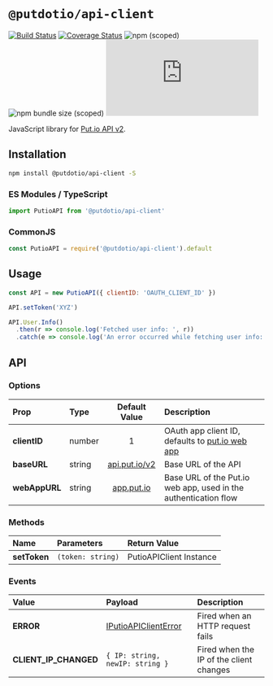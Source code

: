 # `@putdotio/api-client`

[![Build Status](https://travis-ci.org/putdotio/putio.js.svg?branch=master)](https://travis-ci.org/putdotio/putio.js)
[![Coverage Status](https://coveralls.io/repos/github/putdotio/putio.js/badge.svg?branch=master)](https://coveralls.io/github/putdotio/putio.js?branch=master)
![npm (scoped)](https://img.shields.io/npm/v/@putdotio/api-client)
![npm bundle size (scoped)](https://img.shields.io/bundlephobia/minzip/@putdotio/api-client)
![GitHub](https://img.shields.io/github/license/putdotio/putio.js)

JavaScript library for [Put.io API v2](https://api.put.io/v2).

## Installation

```bash
npm install @putdotio/api-client -S
```

### ES Modules / TypeScript

```js
import PutioAPI from '@putdotio/api-client'
```

### CommonJS

```js
const PutioAPI = require('@putdotio/api-client').default
```

## Usage

```js
const API = new PutioAPI({ clientID: 'OAUTH_CLIENT_ID' })

API.setToken('XYZ')

API.User.Info()
  .then(r => console.log('Fetched user info: ', r))
  .catch(e => console.log('An error occurred while fetching user info: ', e))
```

## API

### Options

| Prop          | Type   |             Default Value              | Description                                                     |
| :------------ | :----- | :------------------------------------: | :-------------------------------------------------------------- |
| **clientID**  | number |                   1                    | OAuth app client ID, defaults to [put.io web app](app.put.io)   |
| **baseURL**   | string | [api.put.io/v2](https://api.put.io/v2) | Base URL of the API                                             |
| **webAppURL** | string |      [app.put.io](https://put.io)      | Base URL of the Put.io web app, used in the authentication flow |

### Methods

| Name         | Parameters        | Return Value            |
| :----------- | :---------------- | :---------------------- |
| **setToken** | `(token: string)` | PutioAPIClient Instance |

### Events

| Value                 | Payload                                                                                       | Description                             |
| :-------------------- | :-------------------------------------------------------------------------------------------- | :-------------------------------------- |
| **ERROR**             | [IPutioAPIClientError](https://github.com/putdotio/putio.js/blob/master/src/types.ts#L15-L21) | Fired when an HTTP request fails        |
| **CLIENT_IP_CHANGED** | `{ IP: string, newIP: string }`                                                               | Fired when the IP of the client changes |
